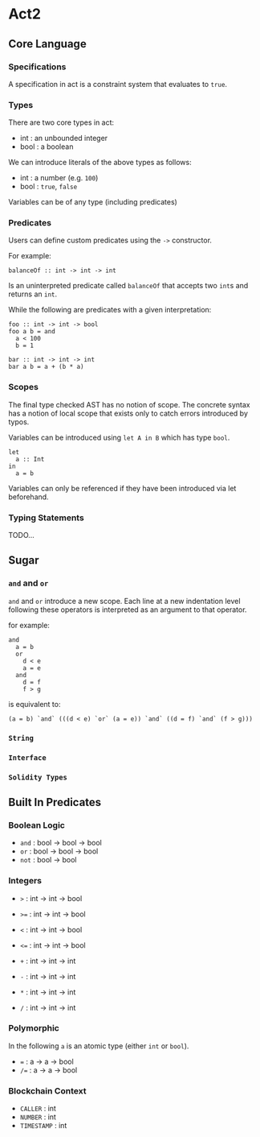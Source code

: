 # Act2

## Core Language

### Specifications

A specification in act is a constraint system that evaluates to `true`.

### Types

There are two core types in act:

  - int  : an unbounded integer
  - bool : a boolean

We can introduce literals of the above types as follows:

  - int  : a number (e.g. `100`)
  - bool : `true`, `false`

Variables can be of any type (including predicates)

### Predicates

Users can define custom predicates using the `->` constructor.

For example:

`balanceOf :: int -> int -> int`

Is an uninterpreted predicate called `balanceOf` that accepts two `int`s and returns an `int`.

While the following are predicates with a given interpretation:

```act
foo :: int -> int -> bool
foo a b = and
  a < 100
  b = 1
```

```act
bar :: int -> int -> int
bar a b = a + (b * a)
```

### Scopes

The final type checked AST has no notion of scope.
The concrete syntax has a notion of local scope that exists only to catch errors introduced by
typos.

Variables can be introduced using `let A in B` which has type `bool`.

```act
let
  a :: Int
in
  a = b
```

Variables can only be referenced if they have been introduced via let beforehand.

### Typing Statements

TODO...

## Sugar

### `and` and `or`

`and` and `or` introduce a new scope.
Each line at a new indentation level following these operators is interpreted as an argument to that operator.

for example:

```act
and
  a = b
  or
    d < e
    a = e
  and
    d = f
    f > g
```

is equivalent to:

```act
(a = b) `and` (((d < e) `or` (a = e)) `and` ((d = f) `and` (f > g)))
```

### `String`

### `Interface`

### `Solidity Types`

## Built In Predicates

### Boolean Logic

- `and` : bool -> bool -> bool
- `or`  : bool -> bool -> bool
- `not` : bool -> bool

### Integers

- `>`  : int -> int -> bool
- `>=` : int -> int -> bool
- `<`  : int -> int -> bool
- `<=` : int -> int -> bool

- `+`  : int -> int -> int
- `-`  : int -> int -> int
- `*`  : int -> int -> int
- `/`  : int -> int -> int

### Polymorphic

In the following `a` is an atomic type (either `int` or `bool`).

- `=`   : a -> a -> bool
- `/=`  : a -> a -> bool

### Blockchain Context

- `CALLER`    : int
- `NUMBER`    : int
- `TIMESTAMP` : int

